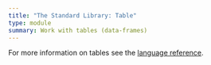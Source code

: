 ```yaml
---
title: "The Standard Library: Table"
type: module
summary: Work with tables (data-frames)
---
```


For more information on tables see the [language reference](/language/tables/).
